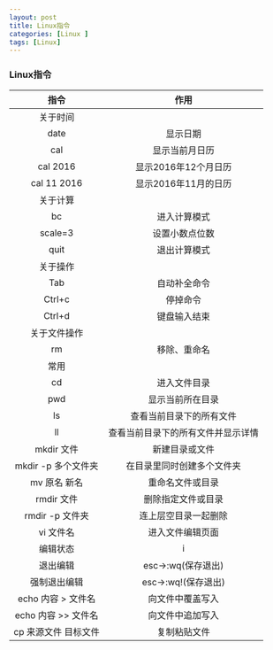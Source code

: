 ```yaml
---
layout: post
title: Linux指令
categories: [Linux ]
tags: [Linux]
---
```


### Linux指令


|指令|作用|
|:----:|:----:|
|关于时间||
|date|显示日期|
|cal|显示当前月日历|
|cal 2016|显示2016年12个月日历|
|cal 11 2016|显示2016年11月的日历|
|关于计算||
|bc|进入计算模式|
|scale=3|设置小数点位数|
|quit|退出计算模式|
|关于操作||
|Tab|自动补全命令|
|Ctrl+c|停掉命令|
|Ctrl+d|键盘输入结束|
|关于文件操作||
|rm|移除、重命名|
|常用||
|cd|进入文件目录|
|pwd|显示当前所在目录|
|ls|查看当前目录下的所有文件|
|ll|查看当前目录下的所有文件并显示详情|
|mkdir 文件|新建目录或文件|
|mkdir -p 多个文件夹|在目录里同时创建多个文件夹|
|mv 原名 新名|重命名文件或目录|
|rmdir 文件|删除指定文件或目录|
|rmdir -p 文件夹|连上层空目录一起删除|
|vi 文件名|进入文件编辑页面|
|编辑状态|i|
|退出编辑|esc->:wq(保存退出)|
|强制退出编辑|esc->:wq!(保存退出)|
|echo 内容 > 文件名|向文件中覆盖写入|
|echo 内容 >> 文件名|向文件中追加写入|
|cp 来源文件 目标文件|复制粘贴文件|